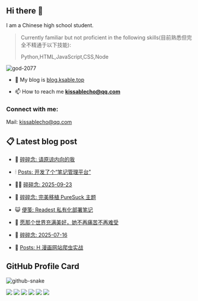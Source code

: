 ## Hi there 👋

I am a Chinese high school student.

>Currently familiar but not proficient in the following skills(目前熟悉但完全不精通于以下技能):
>
>Python,HTML,JavaScript,CSS,Node


<p align="left"> <img src="https://komarev.com/ghpvc/?username=god-2077&label=Profile%20views&color=0e75b6&style=flat" alt="god-2077" /> </p>

- 📝 My blog is [blog.ksable.top](https://blog.ksable.top/)

- 📫 How to reach me **kissablecho@qq.com**



<h3 align="left">Connect with me:</h3>
<p align="center">

Mail: [kissablecho@qq.com](mailto:kissablecho@qq.com)

## 📋 Latest blog post

<!-- BLOG-POST-LIST:START -->
- 👹 [碎碎念: 请原谅内向的我](https://blog.ksable.top/2025/10/09/sui-sui-nian-qing-yuan-liang-nei-xiang-de-wo/) 

- 🕯 [Posts: 开发了个“笔记管理平台”](https://blog.ksable.top/2025/09/24/posts-kai-fa-liao-ge-bi-ji-guan-li-ping-tai/) 

- 🧑‍🏫 [碎碎念: 2025-09-23](https://blog.ksable.top/2025/09/23/sui-sui-nian-2025-09-23/) 

- 🤩 [碎碎念: 完美移植 PureSuck 主题](https://blog.ksable.top/2025/08/30/sui-sui-nian-wan-mei-yi-zhi-puresuck-zhu-ti/) 

- 😺 [便笺: Readest 私有化部署笔记](https://blog.ksable.top/2025/07/28/bian-jian-readest-si-you-hua-bu-shu-bi-ji/) 

- 🐲 [愿那个世界充满美好，她不再痛苦不再难受](https://blog.ksable.top/2025/07/22/yuan-na-ge-shi-jie-chong-man-mei-hao-ta-bu-zai-tong-ku-bu-zai-nan-shou/) 

- 🦆 [碎碎念: 2025-07-16](https://blog.ksable.top/2025/07/15/sui-sui-nian-2025-07-19/) 

- 🎉 [Posts: H 漫画网站爬虫实战](https://blog.ksable.top/2025/07/12/posts-h-man-hua-wang-zhan-pa-chong-shi-zhan/) 
<!-- BLOG-POST-LIST:END -->

## GitHub Profile Card

<picture>
  <source media="(prefers-color-scheme: dark)" srcset="https://god-2077.buasis.eu.org/github-contribution-grid-snake/github-snake-dark.svg" />
  <source media="(prefers-color-scheme: light)" srcset="https://god-2077.buasis.eu.org/github-contribution-grid-snake/github-snake.svg" />
  <img alt="github-snake" src="https://god-2077.buasis.eu.org/github-contribution-grid-snake/github-snake-dark.svg" />
</picture>

[![](https://god-2077.buasis.eu.org/profile-3d-contrib/profile-night-rainbow.svg)](https://github.com/God-2077)
[![](https://god-2077.buasis.eu.org/profile-summary-card-output/tokyonight/0-profile-details.svg)](https://github.com/God-2077)
[![](https://god-2077.buasis.eu.org/profile-summary-card-output/tokyonight/1-repos-per-language.svg)](https://github.com/God-2077) [![](https://god-2077.buasis.eu.org/profile-summary-card-output/tokyonight/2-most-commit-language.svg)](https://github.com/God-2077)
[![](https://god-2077.buasis.eu.org/profile-summary-card-output/tokyonight/3-stats.svg)](https://github.com/God-2077) [![](https://god-2077.buasis.eu.org/profile-summary-card-output/tokyonight/4-productive-time.svg)](https://github.com/God-2077)
